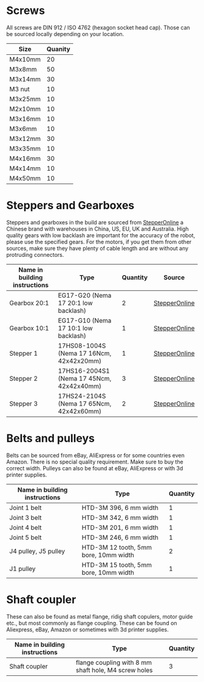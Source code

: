 # Screws

All screws are DIN 912 / ISO 4762 (hexagon socket head cap). Those can be sourced locally depending on your location.

| Size    | Quanity  |
|---------|----------|
| M4x10mm | 20       |
| M3x8mm  | 50       |
| M3x14mm | 30       |
| M3 nut  | 10       | 
| M3x25mm | 10       | 
| M2x10mm | 10       | 
| M3x16mm | 10       | 
| M3x6mm  | 10       | 
| M3x12mm | 30       |
| M3x35mm | 10       |
| M4x16mm | 30       |
| M4x14mm | 10       |
| M4x50mm | 10       |

# Steppers and Gearboxes

Steppers and gearboxes in the build are sourced from [StepperOnline](https://www.omc-stepperonline.com/) a Chinese brand with warehouses in China, US, EU, UK and Australia. High quality gears with low backlash are important for the accuracy of the robot, please use the specified gears. For the motors, if you get them from other sources, make sure they have plenty of cable length and are without any protruding connectors.

| Name in building instructions | Type                                | Quantity  |  Source
|-------------------------------|-------------------------------------|-----------|--------|
| Gearbox 20:1                  | EG17-G20 (Nema 17 20:1 low backlash)            |         2 | [StepperOnline](https://www.omc-stepperonline.com/eg-series-planetary-gearbox-gear-ratio-20-1-backlash-20-arc-min-for-nema-17-stepper-motor-eg17-g20) |
| Gearbox 10:1                  | EG17-G10 (Nema 17 10:1 low backlash)            |         1 | [StepperOnline](https://www.omc-stepperonline.com/eg-series-planetary-gearbox-gear-ratio-10-1-backlash-15-arc-min-for-nema-17-stepper-motor-eg17-g10) |
| Stepper 1 | 17HS08-1004S (Nema 17 16Ncm, 42x42x20mm) | 1 | [StepperOnline](https://www.omc-stepperonline.com/nema-17-bipolar-1-8deg-16ncm-22-6oz-in-1a-3-7v-42x42x20mm-4-wires-17hs08-1004s) |
| Stepper 2 | 17HS16-2004S1 (Nema 17 45Ncm, 42x42x40mm) | 3 | [StepperOnline](https://www.omc-stepperonline.com/nema-17-bipolar-45ncm-64oz-in-2a-42x42x40mm-4-wires-w-1m-cable-connector-17hs16-2004s1)
| Stepper 3 | 17HS24-2104S (Nema 17 65Ncm, 42x42x60mm) | 2 | [StepperOnline](https://www.omc-stepperonline.com/nema-17-bipolar-1-8deg-65ncm-92oz-in-2-1a-3-36v-42x42x60mm-4-wires-17hs24-2104s) |

# Belts and pulleys

Belts can be sourced from eBay, AliExpress or for some countries even Amazon. There is no special quality requirement. Make sure to buy the correct width. Pulleys can also be found at eBay, AliExpress or with 3d printer supplies.

Name in building instructions | Type                                  | Quantity
------------------------------|---------------------------------------|---------
Joint 1 belt                  | HTD-3M 396, 6 mm width                | 1
Joint 3 belt                  | HTD-3M 342, 6 mm width                | 1
Joint 4 belt                  | HTD-3M 201, 6 mm width                | 1
Joint 5 belt                  | HTD-3M 246, 6 mm width                | 1
J4 pulley, J5 pulley          | HTD-3M 12 tooth, 5mm bore, 10mm width | 2
J1 pulley                     | HTD-3M 15 tooth, 5mm bore, 10mm width | 1

# Shaft coupler

These can also be found as metal flange, ridig shaft copulers, motor guide etc., but most commonly as flange coupling. These can be found on Aliexpress, eBay, Amazon or sometimes with 3d printer supplies.

Name in building instructions | Type                                                | Quantity
------------------------------|-----------------------------------------------------|---------
Shaft coupler                 | flange coupling with 8 mm shaft hole, M4 screw holes | 3
